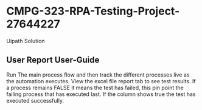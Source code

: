 # CMPG-323-RPA-Testing-Project-27644227
Uipath Solution
## User Report User-Guide

Run The main process flow and then track the different processes live as the automation 
executes. 
View the excel file report tab to see test results. 
If a process remains FALSE it means the test has failed, this pin point the failing process that 
has executed last. 
If the column shows true the test has executed successfully.
